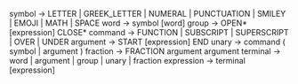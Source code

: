 symbol      -> LETTER | GREEK_LETTER | NUMERAL | PUNCTUATION | SMILEY | EMOJI | MATH | SPACE
word        -> symbol [word]
group       -> OPEN* [expression] CLOSE*
command     -> FUNCTION | SUBSCRIPT | SUPERSCRIPT | OVER | UNDER
argument    -> START [expression] END
unary       -> command ( symbol | argument )
fraction    -> FRACTION argument argument
terminal    -> word | argument | group | unary | fraction
expression  -> terminal [expression]
